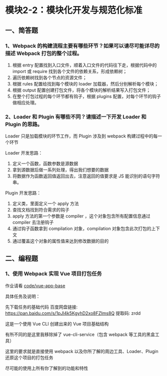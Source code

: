 # 模块2-2：模块化开发与规范化标准

## 一、简答题

### 1、Webpack 的构建流程主要有哪些环节？如果可以请尽可能详尽的描述 Webpack 打包的整个过程。

1. 根据 entry 配置找到入口文件，顺着入口文件的代码往下走，根据代码中的 import 或 require 找到各个文件的依赖关系，形成依赖树；
2. 遍历依赖树找到各个节点的资源文件；
3. 根据 rules 配置给找到每个模块的 loader 加载器，然后分别解析每个模块；
4. 根据 output 配置创建打包文件，将各个模块的解析结果写入打包文件；
5. 在整个打包过程的每个环节都有钩子，根据 plugins 配置，对每个环节的钩子做相应处理。

### 2、Loader 和 Plugin 有哪些不同？请描述一下开发 Loader 和 Plugin 的思路。

Loader 只是加载模块的环节工作，而 Plugin 涉及到 webpack 构建过程中的每一个环节

Loader 开发思路：

1. 定义一个函数，函数参数是源数据
2. 拿到源数据后做一系列处理，得出我们想要的数据
3. 将数据作为函数返回值返回出去，注意返回的值要求是 JS 能识别的语句字符串。

Plugin 开发思路：

1. 定义类，里面定义一个 apply 方法
2. 查找文档找到符合需求的钩子
3. apply 方法的第一个参数是 compiler ，这个对象包含所有配置信息通过 compiler 去注册钩子
4. 通过钩子函数拿到 compilation 对象，compilation 对象包含此次打包的上下文
5. 通过覆盖这个对象的属性值来达到修改数据的目的

## 二、编程题

### 1、使用 Webpack 实现 Vue 项目打包任务

作业请看 [code/vue-app-base](./code/vue-app-base)

具体任务及说明：

先下载任务的基础代码  百度网盘链接: https://pan.baidu.com/s/1pJl4k5KgyhD2xo8FZIms8Q 提取码: zrdd

这是一个使用 Vue CLI 创建出来的 Vue 项目基础结构

有所不同的是这里我移除掉了 vue-cli-service（包含 webpack 等工具的黑盒工具）

这里的要求就是直接使用 webpack 以及你所了解的周边工具、Loader、Plugin 还原这个项目的打包任务

尽可能的使用上所有你了解到的功能和特性
